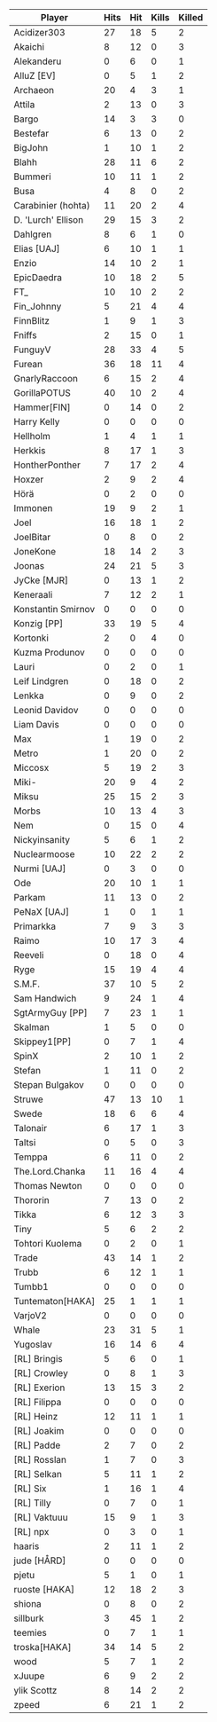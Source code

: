 | Player | Hits | Hit | Kills | Killed |
| --- | --- | --- | --- | --- |
| Acidizer303 | 27 | 18 | 5 | 2 |
| Akaichi | 8 | 12 | 0 | 3 |
| Alekanderu | 0 | 6 | 0 | 1 |
| AlluZ [EV] | 0 | 5 | 1 | 2 |
| Archaeon | 20 | 4 | 3 | 1 |
| Attila | 2 | 13 | 0 | 3 |
| Bargo | 14 | 3 | 3 | 0 |
| Bestefar | 6 | 13 | 0 | 2 |
| BigJohn | 1 | 10 | 1 | 2 |
| Blahh | 28 | 11 | 6 | 2 |
| Bummeri | 10 | 11 | 1 | 2 |
| Busa | 4 | 8 | 0 | 2 |
| Carabinier (hohta) | 11 | 20 | 2 | 4 |
| D. 'Lurch' Ellison | 29 | 15 | 3 | 2 |
| Dahlgren | 8 | 6 | 1 | 0 |
| Elias [UAJ] | 6 | 10 | 1 | 1 |
| Enzio | 14 | 10 | 2 | 1 |
| EpicDaedra | 10 | 18 | 2 | 5 |
| FT_ | 10 | 10 | 2 | 2 |
| Fin_Johnny | 5 | 21 | 4 | 4 |
| FinnBlitz | 1 | 9 | 1 | 3 |
| Fniffs | 2 | 15 | 0 | 1 |
| FunguyV | 28 | 33 | 4 | 5 |
| Furean | 36 | 18 | 11 | 4 |
| GnarlyRaccoon | 6 | 15 | 2 | 4 |
| GorillaPOTUS | 40 | 10 | 2 | 4 |
| Hammer[FIN] | 0 | 14 | 0 | 2 |
| Harry Kelly | 0 | 0 | 0 | 0 |
| Hellholm | 1 | 4 | 1 | 1 |
| Herkkis | 8 | 17 | 1 | 3 |
| HontherPonther | 7 | 17 | 2 | 4 |
| Hoxzer | 2 | 9 | 2 | 4 |
| Hörä | 0 | 2 | 0 | 0 |
| Immonen | 19 | 9 | 2 | 1 |
| Joel | 16 | 18 | 1 | 2 |
| JoelBitar | 0 | 8 | 0 | 2 |
| JoneKone | 18 | 14 | 2 | 3 |
| Joonas | 24 | 21 | 5 | 3 |
| JyCke [MJR] | 0 | 13 | 1 | 2 |
| Keneraali | 7 | 12 | 2 | 1 |
| Konstantin Smirnov | 0 | 0 | 0 | 0 |
| Konzig [PP] | 33 | 19 | 5 | 4 |
| Kortonki | 2 | 0 | 4 | 0 |
| Kuzma Produnov | 0 | 0 | 0 | 0 |
| Lauri | 0 | 2 | 0 | 1 |
| Leif Lindgren | 0 | 18 | 0 | 2 |
| Lenkka | 0 | 9 | 0 | 2 |
| Leonid Davidov | 0 | 0 | 0 | 0 |
| Liam Davis | 0 | 0 | 0 | 0 |
| Max | 1 | 19 | 0 | 2 |
| Metro | 1 | 20 | 0 | 2 |
| Miccosx | 5 | 19 | 2 | 3 |
| Miki- | 20 | 9 | 4 | 2 |
| Miksu | 25 | 15 | 2 | 3 |
| Morbs | 10 | 13 | 4 | 3 |
| Nem | 0 | 15 | 0 | 4 |
| Nickyinsanity | 5 | 6 | 1 | 2 |
| Nuclearmoose | 10 | 22 | 2 | 2 |
| Nurmi [UAJ] | 0 | 3 | 0 | 0 |
| Ode | 20 | 10 | 1 | 1 |
| Parkam | 11 | 13 | 0 | 2 |
| PeNaX [UAJ] | 1 | 0 | 1 | 1 |
| Primarkka | 7 | 9 | 3 | 3 |
| Raimo | 10 | 17 | 3 | 4 |
| Reeveli | 0 | 18 | 0 | 4 |
| Ryge | 15 | 19 | 4 | 4 |
| S.M.F. | 37 | 10 | 5 | 2 |
| Sam Handwich | 9 | 24 | 1 | 4 |
| SgtArmyGuy [PP] | 7 | 23 | 1 | 1 |
| Skalman | 1 | 5 | 0 | 0 |
| Skippey1[PP] | 0 | 7 | 1 | 4 |
| SpinX | 2 | 10 | 1 | 2 |
| Stefan | 1 | 11 | 0 | 2 |
| Stepan Bulgakov | 0 | 0 | 0 | 0 |
| Struwe | 47 | 13 | 10 | 1 |
| Swede | 18 | 6 | 6 | 4 |
| Talonair | 6 | 17 | 1 | 3 |
| Taltsi | 0 | 5 | 0 | 3 |
| Temppa | 6 | 11 | 0 | 2 |
| The.Lord.Chanka | 11 | 16 | 4 | 4 |
| Thomas Newton | 0 | 0 | 0 | 0 |
| Thororin | 7 | 13 | 0 | 2 |
| Tikka | 6 | 12 | 3 | 3 |
| Tiny | 5 | 6 | 2 | 2 |
| Tohtori Kuolema | 0 | 2 | 0 | 1 |
| Trade | 43 | 14 | 1 | 2 |
| Trubb | 6 | 12 | 1 | 1 |
| Tumbb1 | 0 | 0 | 0 | 0 |
| Tuntematon[HAKA] | 25 | 1 | 1 | 1 |
| VarjoV2 | 0 | 0 | 0 | 0 |
| Whale | 23 | 31 | 5 | 1 |
| Yugoslav | 16 | 14 | 6 | 4 |
| [RL] Bringis | 5 | 6 | 0 | 1 |
| [RL] Crowley | 0 | 8 | 1 | 3 |
| [RL] Exerion | 13 | 15 | 3 | 2 |
| [RL] Filippa | 0 | 0 | 0 | 0 |
| [RL] Heinz | 12 | 11 | 1 | 1 |
| [RL] Joakim | 0 | 0 | 0 | 0 |
| [RL] Padde | 2 | 7 | 0 | 2 |
| [RL] Rosslan | 1 | 7 | 0 | 3 |
| [RL] Selkan | 5 | 11 | 1 | 2 |
| [RL] Six | 1 | 16 | 1 | 4 |
| [RL] Tilly | 0 | 7 | 0 | 1 |
| [RL] Vaktuuu | 15 | 9 | 1 | 3 |
| [RL] npx | 0 | 3 | 0 | 1 |
| haaris | 2 | 11 | 1 | 2 |
| jude [HÅRD] | 0 | 0 | 0 | 0 |
| pjetu | 5 | 1 | 0 | 1 |
| ruoste [HAKA] | 12 | 18 | 2 | 3 |
| shiona | 0 | 8 | 0 | 2 |
| sillburk | 3 | 45 | 1 | 2 |
| teemies | 0 | 7 | 1 | 1 |
| troska[HAKA] | 34 | 14 | 5 | 2 |
| wood | 5 | 7 | 1 | 2 |
| xJuupe | 6 | 9 | 2 | 2 |
| ylik Scottz | 8 | 14 | 2 | 2 |
| zpeed | 6 | 21 | 1 | 2 |
